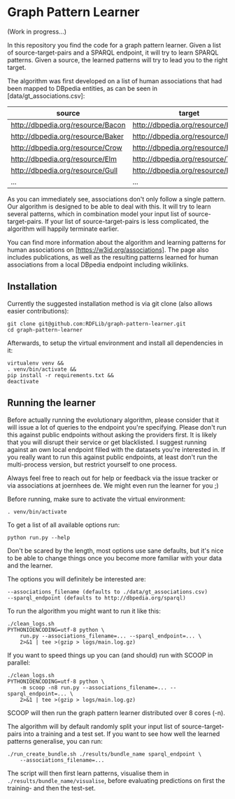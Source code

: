 Graph Pattern Learner
=====================

(Work in progress...)

In this repository you find the code for a graph pattern learner. Given a list
of source-target-pairs and a SPARQL endpoint, it will try to learn SPARQL
patterns. Given a source, the learned patterns will try to lead you to the right
target.

The algorithm was first developed on a list of human associations that had been
mapped to DBpedia entities, as can be seen in [data/gt_associations.csv]:

| source                            | target                            |
| --------------------------------- | --------------------------------- |
| http://dbpedia.org/resource/Bacon | http://dbpedia.org/resource/Egg   |
| http://dbpedia.org/resource/Baker | http://dbpedia.org/resource/Bread |
| http://dbpedia.org/resource/Crow  | http://dbpedia.org/resource/Bird  |
| http://dbpedia.org/resource/Elm   | http://dbpedia.org/resource/Tree  |
| http://dbpedia.org/resource/Gull  | http://dbpedia.org/resource/Bird  |
| ...                               | ...                               |

As you can immediately see, associations don't only follow a single pattern. Our
algorithm is designed to be able to deal with this. It will try to learn several
patterns, which in combination model your input list of source-target-pairs. If
your list of source-target-pairs is less complicated, the algorithm will happily
terminate earlier.

You can find more information about the algorithm and learning patterns for
human associations on [https://w3id.org/associations]. The page also includes
publications, as well as the resulting patterns learned for human associations
from a local DBpedia endpoint including wikilinks.


Installation
------------

Currently the suggested installation method is via git clone (also allows easier
contributions):

    git clone git@github.com:RDFLib/graph-pattern-learner.git
    cd graph-pattern-learner

Afterwards, to setup the virtual environment and install all dependencies in it:

    virtualenv venv &&
    . venv/bin/activate &&
    pip install -r requirements.txt &&
    deactivate


Running the learner
-------------------

Before actually running the evolutionary algorithm, please consider that it will
issue a lot of queries to the endpoint you're specifying. Please don't run this
against public endpoints without asking the providers first. It is likely that
you will disrupt their service or get blacklisted. I suggest running against an
own local endpoint filled with the datasets you're interested in. If you really
want to run this against public endpoints, at least don't run the multi-process
version, but restrict yourself to one process.

Always feel free to reach out for help or feedback via the issue tracker or via
associations at joernhees de. We might even run the learner for you ;)

Before running, make sure to activate the virtual environment:

    . venv/bin/activate

To get a list of all available options run:

    python run.py --help

Don't be scared by the length, most options use sane defaults, but it's nice to
be able to change things once you become more familiar with your data and the
learner.

The options you will definitely be interested are:

    --associations_filename (defaults to ./data/gt_associations.csv)
    --sparql_endpoint (defaults to http://dbpedia.org/sparql)

To run the algorithm you might want to run it like this:

    ./clean_logs.sh
    PYTHONIOENCODING=utf-8 python \
        run.py --associations_filename=... --sparql_endpoint=... \
        2>&1 | tee >(gzip > logs/main.log.gz)

If you want to speed things up you can (and should) run with SCOOP in parallel:

    ./clean_logs.sh
    PYTHONIOENCODING=utf-8 python \
        -m scoop -n8 run.py --associations_filename=... --sparql_endpoint=... \
        2>&1 | tee >(gzip > logs/main.log.gz)

SCOOP will then run the graph pattern learner distributed over 8 cores (-n).

The algorithm will by default randomly split your input list of source-target-
pairs into a training and a test set. If you want to see how well the learned
patterns generalise, you can run:

    ./run_create_bundle.sh ./results/bundle_name sparql_endpoint \
        --associations_filename=...

The script will then first learn patterns, visualise them in
`./results/bundle_name/visualise`, before evaluating predictions on first the
training- and then the test-set.
